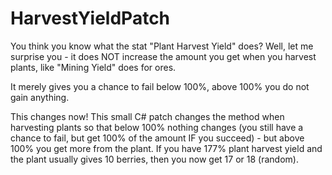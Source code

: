 # HarvestYieldPatch
You think you know what the stat "Plant Harvest Yield" does? Well, let me surprise you - it does NOT increase the amount you get when you harvest plants, like "Mining Yield" does for ores.

It merely gives you a chance to fail below 100%, above 100% you do not gain anything.

This changes now! This small C# patch changes the method when harvesting plants so that below 100% nothing changes (you still have a chance to fail, but get 100% of the amount IF you succeed) - but above 100% you get more from the plant. If you have 177% plant harvest yield and the plant usually gives 10 berries, then you now get 17 or 18 (random).
